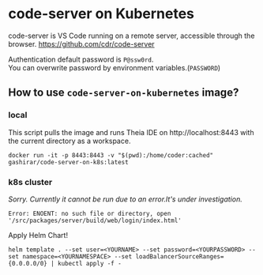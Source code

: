 # code-server on Kubernetes

code-server is VS Code running on a remote server, accessible through the browser. https://github.com/cdr/code-server

Authentication default password is `P@ssw0rd`.  
You can overwrite password by environment variables.(`PASSWORD`)  

## How to use `code-server-on-kubernetes` image?

### local
This script pulls the image and runs Theia IDE on http://localhost:8443 with the current directory as a workspace.
```
docker run -it -p 8443:8443 -v "$(pwd):/home/coder:cached" gashirar/code-server-on-k8s:latest
```

### k8s cluster

*Sorry. Currently it cannot be run due to an error.It's under investigation.*
```
Error: ENOENT: no such file or directory, open '/src/packages/server/build/web/login/index.html'
```

Apply Helm Chart!
```
helm template . --set user=<YOURNAME> --set password=<YOURPASSWORD> --set namespace=<YOURNAMESPACE> --set loadBalancerSourceRanges={0.0.0.0/0} | kubectl apply -f -
```
